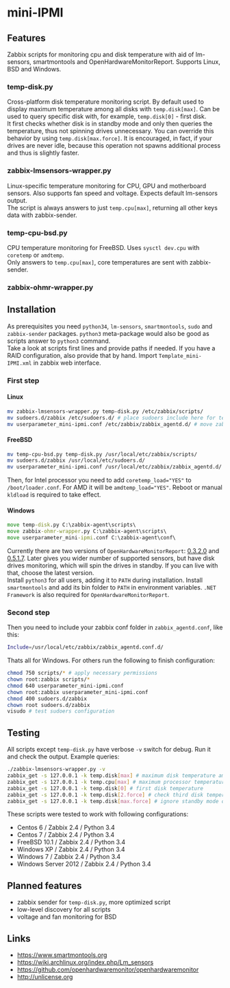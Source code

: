 # mini-IPMI
## Features
Zabbix scripts for monitoring cpu and disk temperature with aid of lm-sensors, smartmontools and OpenHardwareMonitorReport. Supports Linux, BSD and Windows.

### temp-disk.py
Cross-platform disk temperature monitoring script. By default used to display maximum temperature among all disks with `temp.disk[max]`. Can be used to query specific disk with, for example, `temp.disk[0]` - first disk.<br />
It first checks whether disk is in standby mode and only then queries the temperature, thus not spinning drives unnecessary. You can override this behavior by using `temp.disk[max.force]`. It is encouraged, in fact, if your drives are never idle, because this operation not spawns additional process and thus is slightly faster.

### zabbix-lmsensors-wrapper.py
Linux-specific temperature monitoring for CPU, GPU and motherboard sensors. Also supports fan speed and voltage. Expects default lm-sensors output.<br />
The script is always answers to just `temp.cpu[max]`, returning all other keys data with zabbix-sender.

### temp-cpu-bsd.py
CPU temperature monitoring for FreeBSD. Uses `sysctl dev.cpu` with `coretemp` or `amdtemp`.<br />
Only answers to `temp.cpu[max]`, core temperatures are sent with zabbix-sender.

### zabbix-ohmr-wrapper.py

## Installation
As prerequisites you need `python34`, `lm-sensors`, `smartmontools`, `sudo` and `zabbix-sender` packages. `python3` meta-package would also be good as scripts answer to `python3` command.<br />
Take a look at scripts first lines and provide paths if needed. If you have a RAID configuration, also provide that by hand. Import `Template_mini-IPMI.xml` in zabbix web interface.

### First step
#### Linux
```bash
mv zabbix-lmsensors-wrapper.py temp-disk.py /etc/zabbix/scripts/
mv sudoers.d/zabbix /etc/sudoers.d/ # place sudoers include here for temp-disk.py sudo access
mv userparameter_mini-ipmi.conf /etc/zabbix/zabbix_agentd.d/ # move zabbix keys include here
```

#### FreeBSD
```bash
mv temp-cpu-bsd.py temp-disk.py /usr/local/etc/zabbix/scripts/
mv sudoers.d/zabbix /usr/local/etc/sudoers.d/
mv userparameter_mini-ipmi.conf /usr/local/etc/zabbix/zabbix_agentd.d/
```
Then, for Intel processor you need to add `coretemp_load="YES"` to `/boot/loader.conf`. For AMD it will be `amdtemp_load="YES"`. Reboot or manual `kldload` is required to take effect.

#### Windows
```cmd
move temp-disk.py C:\zabbix-agent\scripts\
move zabbix-ohmr-wrapper.py C:\zabbix-agent\scripts\
move userparameter_mini-ipmi.conf C:\zabbix-agent\conf\
```

Currently there are two versions of `OpenHardwareMonitorReport`: [0.3.2.0](https://github.com/openhardwaremonitor/openhardwaremonitor/issues/230#issue-102662845) and [0.5.1.7](https://github.com/openhardwaremonitor/openhardwaremonitor/issues/230#issuecomment-133940467). Later gives you wider number of supported sensors, but have disk drives monitoring, which will spin the drives in standby. If you can live with that, choose the latest version.<br />
Install `python3` for all users, adding it to `PATH` during installation. Install `smartmontools` and add its bin folder to `PATH` in environment variables. `.NET Framework` is also required for `OpenHardwareMonitorReport`. 

### Second step
Then you need to include your zabbix conf folder in `zabbix_agentd.conf`, like this:
```bash
Include=/usr/local/etc/zabbix/zabbix_agentd.conf.d/
```
Thats all for Windows. For others run the following to finish configuration:
```bash
chmod 750 scripts/* # apply necessary permissions
chown root:zabbix scripts/*
chmod 640 userparameter_mini-ipmi.conf
chown root:zabbix userparameter_mini-ipmi.conf
chmod 400 sudoers.d/zabbix
chown root sudoers.d/zabbix
visudo # test sudoers configuration
```

## Testing
All scripts except `temp-disk.py` have verbose `-v` switch for debug. Run it and check the output. Example queries:
```bash
./zabbix-lmsensors-wrapper.py -v
zabbix_get -s 127.0.0.1 -k temp.disk[max] # maximum disk temperature among all disks
zabbix_get -s 127.0.0.1 -k temp.cpu[max] # maximum processor temperature among all cores
zabbix_get -s 127.0.0.1 -k temp.disk[0] # first disk temperature
zabbix_get -s 127.0.0.1 -k temp.disk[2.force] # check third disk temperature even if its in standby mode
zabbix_get -s 127.0.0.1 -k temp.disk[max.force] # ignore standby mode on any disk
```

These scripts were tested to work with following configurations:
- Centos 6 / Zabbix 2.4 / Python 3.4
- Centos 7 / Zabbix 2.4 / Python 3.4
- FreeBSD 10.1 / Zabbix 2.4 / Python 3.4
- Windows XP / Zabbix 2.4 / Python 3.4
- Windows 7 / Zabbix 2.4 / Python 3.4
- Windows Server 2012 / Zabbix 2.4 / Python 3.4

## Planned features
- zabbix sender for `temp-disk.py`, more optimized script
- low-level discovery for all scripts
- voltage and fan monitoring for BSD

## Links
- https://www.smartmontools.org
- https://wiki.archlinux.org/index.php/Lm_sensors
- https://github.com/openhardwaremonitor/openhardwaremonitor
- http://unlicense.org
